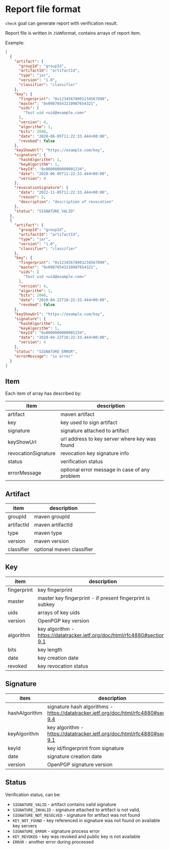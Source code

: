 Report file format
==================

`check` goal can generate report with verification result.

Report file is written in `JSON`format, contains arrays of report item.

Example:

```json
[
  {
    "artifact": {
      "groupId": "groupId",
      "artifactId": "artifactId",
      "type": "jar",
      "version": "1.0",
      "classifier": "classifier"
    },
    "key": {
      "fingerprint": "0x12345678901234567890",
      "master": "0x09876543210987654321",
      "uids": [
        "Test uid <uid@example.com>"
      ],
      "version": 4,
      "algorithm": 1,
      "bits": 2048,
      "date": "2020-06-05T11:22:33.444+00:00",
      "revoked": false
    },
    "keyShowUrl": "https://example.com/key",
    "signature": {
      "hashAlgorithm": 1,
      "keyAlgorithm": 1,
      "keyId": "0x0000000000001234",
      "date": "2020-06-05T11:22:33.444+00:00",
      "version": 4
    },
    "revocationSignature": {
      "date": "2022-11-05T11:22:33.444+00:00",
      "reason": 2,
      "description": "description of revocation"
    },
    "status": "SIGNATURE_VALID"
  },
  {
    "artifact": {
      "groupId": "groupId",
      "artifactId": "artifactId",
      "type": "jar",
      "version": "1.0",
      "classifier": "classifier"
    },
    "key": {
      "fingerprint": "0x12345678901234567890",
      "master": "0x09876543210987654321",
      "uids": [
        "Test uid <uid@example.com>"
      ],
      "version": 4,
      "algorithm": 1,
      "bits": 2048,
      "date": "2020-04-22T10:22:33.444+00:00",
      "revoked": false
    },
    "keyShowUrl": "https://example.com/key",
    "signature": {
      "hashAlgorithm": 1,
      "keyAlgorithm": 1,
      "keyId": "0x0000000000001234",
      "date": "2020-04-22T10:22:33.444+00:00",
      "version": 4
    },
    "status": "SIGNATURE_ERROR",
    "errorMessage": "io error"
  }
]
```

Item
----

Each item of array has described by:

| item                | description                                   |
|---------------------|-----------------------------------------------|
| artifact            | maven artifact                                |
| key                 | key used to sign artifact                     |
| signature           | signature attached to artifact                |
| keyShowUrl          | url address to key server where key was found |
| revocationSignature | revocation key signature info                 |
| status              | verification status                           |
| errorMessage        | optional error message in case of any problem |

Artifact 
--------

| item       | description               |
| ---------- | ------------------------- |
| groupId    | maven groupId             |
| artifactId | maven artifactId          |
| type       | maven type                |
| version    | maven version             |
| classifier | optional maven classifier |


Key
---

| item        | description                                                               |
| ----------- | ------------------------------------------------------------------------- |
| fingerprint | key fingerprint                                                           |
| master      | master key fingerprint - if present fingerprint is subkey                 | 
| uids        | arrays of key uids                                                        |
| version     | OpenPGP key version                                                       |
| algorithm   | key algorithm - https://datatracker.ietf.org/doc/html/rfc4880#section-9.1 | 
| bits        | key length                                                                |
| date        | key creation date                                                         |
| revoked     | key revocation status                                                     |

Signature
---------

| item        | description                                                                             |
| ----------- | --------------------------------------------------------------------------------------- |
| hashAlgorithm | signature hash algorithms - https://datatracker.ietf.org/doc/html/rfc4880#section-9.4 |
| keyAlgorithm | key algorithm - https://datatracker.ietf.org/doc/html/rfc4880#section-9.1              |
| keyId | key id/fingerprint from signature                                                             |
| date | signature creation date                                                                        |
| version | OpenPGP signature version                                                                   |

Status
------

Verification status, can be:

- `SIGNATURE_VALID` - artifact contains valid signature
- `SIGNATURE_INVALID` - signature attached to artifact is not valid,
- `SIGNATURE_NOT_RESOLVED` - signature for artifact was not found
- `KEY_NOT_FOUND` - key referenced in signature was not found on available key servers
- `SIGNATURE_ERROR` - signature process error
- `KEY_REVOKED` - key was revoked and public key is not available
- `ERROR` - another error during processed 
